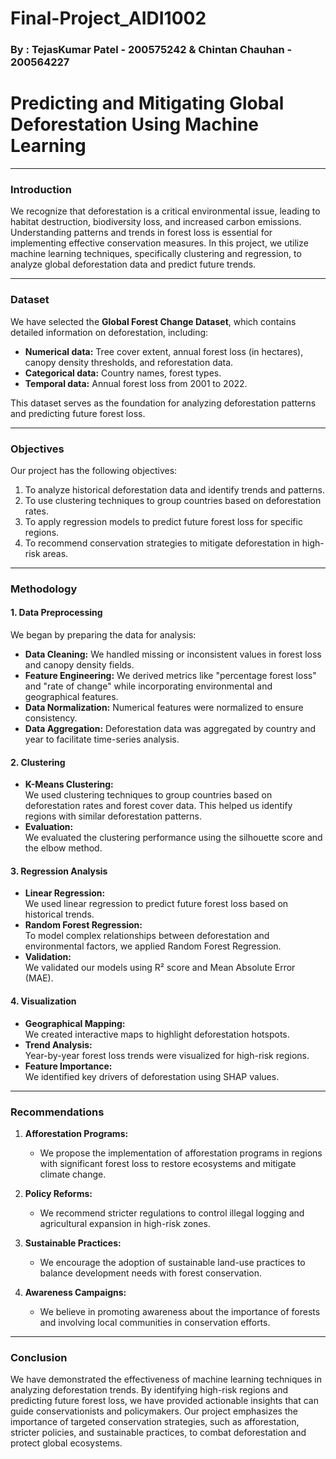 # Final-Project_AIDI1002 
### By : TejasKumar Patel - 200575242 & Chintan Chauhan - 200564227 
# **Predicting and Mitigating Global Deforestation Using Machine Learning**

---

### **Introduction**

We recognize that deforestation is a critical environmental issue, leading to habitat destruction, biodiversity loss, and increased carbon emissions. Understanding patterns and trends in forest loss is essential for implementing effective conservation measures. In this project, we utilize machine learning techniques, specifically clustering and regression, to analyze global deforestation data and predict future trends.

---

### **Dataset**

We have selected the **Global Forest Change Dataset**, which contains detailed information on deforestation, including:

- **Numerical data:** Tree cover extent, annual forest loss (in hectares), canopy density thresholds, and reforestation data.
- **Categorical data:** Country names, forest types.
- **Temporal data:** Annual forest loss from 2001 to 2022.

This dataset serves as the foundation for analyzing deforestation patterns and predicting future forest loss.

---

### **Objectives**

Our project has the following objectives:
1. To analyze historical deforestation data and identify trends and patterns.
2. To use clustering techniques to group countries based on deforestation rates.
3. To apply regression models to predict future forest loss for specific regions.
4. To recommend conservation strategies to mitigate deforestation in high-risk areas.

---

### **Methodology**

#### **1. Data Preprocessing**
We began by preparing the data for analysis:
- **Data Cleaning:** We handled missing or inconsistent values in forest loss and canopy density fields.
- **Feature Engineering:** We derived metrics like "percentage forest loss" and "rate of change" while incorporating environmental and geographical features.
- **Data Normalization:** Numerical features were normalized to ensure consistency.
- **Data Aggregation:** Deforestation data was aggregated by country and year to facilitate time-series analysis.

#### **2. Clustering**
- **K-Means Clustering:**  
  We used clustering techniques to group countries based on deforestation rates and forest cover data. This helped us identify regions with similar deforestation patterns.
- **Evaluation:**  
  We evaluated the clustering performance using the silhouette score and the elbow method.

#### **3. Regression Analysis**
- **Linear Regression:**  
  We used linear regression to predict future forest loss based on historical trends.
- **Random Forest Regression:**  
  To model complex relationships between deforestation and environmental factors, we applied Random Forest Regression.
- **Validation:**  
  We validated our models using R² score and Mean Absolute Error (MAE).

#### **4. Visualization**
- **Geographical Mapping:**  
  We created interactive maps to highlight deforestation hotspots.
- **Trend Analysis:**  
  Year-by-year forest loss trends were visualized for high-risk regions.
- **Feature Importance:**  
  We identified key drivers of deforestation using SHAP values.

---

### **Recommendations**

1. **Afforestation Programs:**  
   - We propose the implementation of afforestation programs in regions with significant forest loss to restore ecosystems and mitigate climate change.

2. **Policy Reforms:**  
   - We recommend stricter regulations to control illegal logging and agricultural expansion in high-risk zones.

3. **Sustainable Practices:**  
   - We encourage the adoption of sustainable land-use practices to balance development needs with forest conservation.

4. **Awareness Campaigns:**  
   - We believe in promoting awareness about the importance of forests and involving local communities in conservation efforts.

---

### **Conclusion**

We have demonstrated the effectiveness of machine learning techniques in analyzing deforestation trends. By identifying high-risk regions and predicting future forest loss, we have provided actionable insights that can guide conservationists and policymakers. Our project emphasizes the importance of targeted conservation strategies, such as afforestation, stricter policies, and sustainable practices, to combat deforestation and protect global ecosystems.
